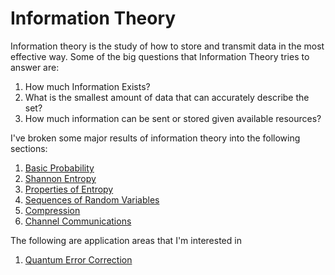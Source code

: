 # Information Theory

Information theory is the study of how to store and transmit data in the most effective way.
Some of the big questions that Information Theory tries to answer are:

1. How much Information Exists?
2. What is the smallest amount of data that can accurately describe the set?
3. How much information can be sent or stored given available resources?

I've broken some major results of information theory into the following sections:

1. [Basic Probability](info-theory/probability.html)
2. [Shannon Entropy](info-theory/entropy.html)
3. [Properties of Entropy](info-theory/entropy-properties.html)
4. [Sequences of Random Variables](info-theory/sequences.html)
5. [Compression](info-theory/compression.html)
6. [Channel Communications](info-theory/channel.html)


The following are application areas that I'm interested in

1. [Quantum Error Correction](info-theory/quantum-error-correction.html)
